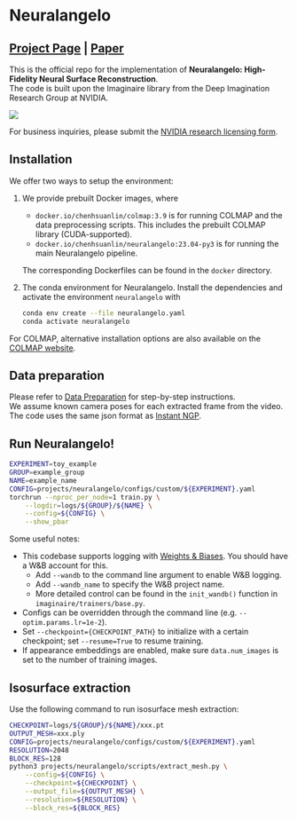 # Neuralangelo

## [Project Page](https://research.nvidia.com/labs/dir/neuralangelo/) | [Paper](https://arxiv.org/abs/2306.03092/)
This is the official repo for the implementation of **Neuralangelo: High-Fidelity Neural Surface Reconstruction**.  
The code is built upon the Imaginaire library from the Deep Imagination Research Group at NVIDIA.

<img src="https://research.nvidia.com/labs/dir/neuralangelo/github-teaser.gif">

For business inquiries, please submit the [NVIDIA research licensing form](https://www.nvidia.com/en-us/research/inquiries/).

## Installation
We offer two ways to setup the environment:
1. We provide prebuilt Docker images, where
    - `docker.io/chenhsuanlin/colmap:3.9` is for running COLMAP and the data preprocessing scripts. This includes the prebuilt COLMAP library (CUDA-supported).
    - `docker.io/chenhsuanlin/neuralangelo:23.04-py3` is for running the main Neuralangelo pipeline.

    The corresponding Dockerfiles can be found in the `docker` directory.
2. The conda environment for Neuralangelo. Install the dependencies and activate the environment `neuralangelo` with
    ```bash
    conda env create --file neuralangelo.yaml
    conda activate neuralangelo
    ```
For COLMAP, alternative installation options are also available on the [COLMAP website](https://colmap.github.io/).

## Data preparation
Please refer to [Data Preparation](DATA_PROCESSING.md) for step-by-step instructions.  
We assume known camera poses for each extracted frame from the video.
The code uses the same json format as [Instant NGP](https://github.com/NVlabs/instant-ngp).

## Run Neuralangelo!
```bash
EXPERIMENT=toy_example
GROUP=example_group
NAME=example_name
CONFIG=projects/neuralangelo/configs/custom/${EXPERIMENT}.yaml
torchrun --nproc_per_node=1 train.py \
    --logdir=logs/${GROUP}/${NAME} \
    --config=${CONFIG} \
    --show_pbar
```
Some useful notes:
- This codebase supports logging with [Weights & Biases](https://wandb.ai/site). You should have a W&B account for this.
    - Add `--wandb` to the command line argument to enable W&B logging.
    - Add `--wandb_name` to specify the W&B project name.
    - More detailed control can be found in the `init_wandb()` function in `imaginaire/trainers/base.py`.
- Configs can be overridden through the command line (e.g. `--optim.params.lr=1e-2`).
- Set `--checkpoint={CHECKPOINT_PATH}` to initialize with a certain checkpoint; set `--resume=True` to resume training.
- If appearance embeddings are enabled, make sure `data.num_images` is set to the number of training images.

## Isosurface extraction
Use the following command to run isosurface mesh extraction:
```bash
CHECKPOINT=logs/${GROUP}/${NAME}/xxx.pt
OUTPUT_MESH=xxx.ply
CONFIG=projects/neuralangelo/configs/custom/${EXPERIMENT}.yaml
RESOLUTION=2048
BLOCK_RES=128
python3 projects/neuralangelo/scripts/extract_mesh.py \
    --config=${CONFIG} \
    --checkpoint=${CHECKPOINT} \
    --output_file=${OUTPUT_MESH} \
    --resolution=${RESOLUTION} \
    --block_res=${BLOCK_RES}
```
